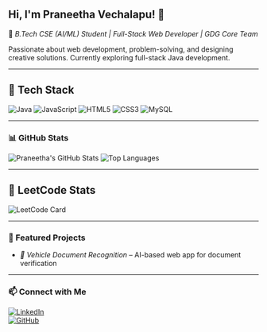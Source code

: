 ## Hi, I'm Praneetha Vechalapu! 👋

🚀 *B.Tech CSE (AI/ML) Student | Full-Stack Web Developer | GDG Core Team*

Passionate about web development, problem-solving, and designing creative solutions. Currently exploring full-stack Java development.

---

## 🚀 Tech Stack
![Java](https://img.shields.io/badge/Java-ED8B00?style=for-the-badge&logo=java&logoColor=white)
![JavaScript](https://img.shields.io/badge/JavaScript-F7DF1E?style=for-the-badge&logo=javascript&logoColor=black)
![HTML5](https://img.shields.io/badge/HTML5-E34F26?style=for-the-badge&logo=html5&logoColor=white)
![CSS3](https://img.shields.io/badge/CSS3-1572B6?style=for-the-badge&logo=css3&logoColor=white)
![MySQL](https://img.shields.io/badge/MySQL-005C84?style=for-the-badge&logo=mysql&logoColor=white)

---

### 📊 GitHub Stats

![Praneetha's GitHub Stats](https://github-readme-stats.vercel.app/api?username=praneetha0125&show_icons=true&theme=radical)
![Top Languages](https://github-readme-stats.vercel.app/api/top-langs/?username=praneetha0125&layout=compact&theme=radical)

---

## 🧠 LeetCode Stats

![LeetCode Card](https://leetcard.jacoblin.cool/Praneetha0125?theme=dark&font=baloo&ext=activity)

---

### 📌 Featured Projects

- *🚗 Vehicle Document Recognition* – AI-based web app for document verification   

---

### 📫 Connect with Me

[![LinkedIn](https://img.shields.io/badge/LinkedIn-0A66C2?style=for-the-badge&logo=linkedin&logoColor=white)](https://www.linkedin.com/in/praneetha-vechalapu-b83a99292)  
[![GitHub](https://img.shields.io/badge/GitHub-181717?style=for-the-badge&logo=github&logoColor=white)](https://github.com/praneetha0125)

